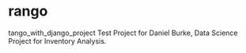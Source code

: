 # rango
tango_with_django_project
Test Project for Daniel Burke, Data Science Project for Inventory Analysis.
